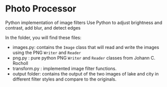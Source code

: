 # Photo Processor
Python implementation of image filters
Use Python to adjust brightness and contrast, add blur, and detect edges

In the folder, you will find these files:
- images.py: contains the `Image` class that will read and write the images using the PNG `Writer` and `Reader`
- png.py : pure python PNG `Writer` and `Reader` classes from Johann C. Rocholl
- transform.py : implemented image filter functions.
- output folder: contains the output of the two images of lake and city in different filter styles and compare to the originals.